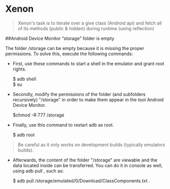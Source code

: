 # Xenon
> Xenon's task is to iterate over a give class (Android api) and fetch all of its methods (public & hidden) during runtime (using reflection)

##Android Device Monitor “storage” folder is empty

The folder /storage can be empty because it is missing the proper permissions. 
To solve this, execute the following commands:
    
* First, use these commands to start a shell in the emulator and grant root rights.


    $ adb shell    
    $ su
    
* Secondly, modify the permissions of the folder (and subfolders recursively) "/storage" in order to make them appear in the tool Android Device Monitor.


    $chmod -R 777 /storage

* Finally, use this command to restart adb as root. 


    $ adb root
    
> Be careful as it only works on development builds (typically emulators builds).
    
* Afterwards, the content of the folder "/storage" are viewable and the data located inside can be transferred. 
You can do it in console as well, using adb pull <remote> <locale>, such as:

    
    $ adb pull /storage/emulated/0/Download/ClassComponents.txt .